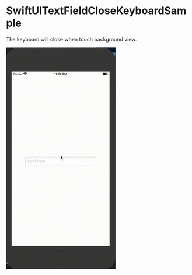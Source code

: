 # SwiftUITextFieldCloseKeyboardSample

The keyboard will close when touch background view.

<img src="https://raw.githubusercontent.com/daisuke-t-jp/SwiftUITextFieldCloseKeyboardSample/master/demo.gif" width=300>
